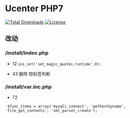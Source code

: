 # Ucenter PHP7

[![Total Downloads](https://poser.pugx.org/laravel/framework/d/total.svg)](https://github.com/jinsoft/UcenterPro)
[![License](https://poser.pugx.org/laravel/framework/license.svg)](https://github.com/jinsoft/UcenterPro)


## 改动

### /install/index.php

 *  12    ```ini_set('set_magic_quotes_runtime',0);```
 
 *  43   删除 短标签判断
 
 
 
 
 
 
 
 
 
 
 
 
 
 
 
 ### /install/var.inc.php
 
 * 72 
```
 $func_items = array('mysqli_connect', 'gethostbyname', 'file_get_contents', 'xml_parser_create');

```